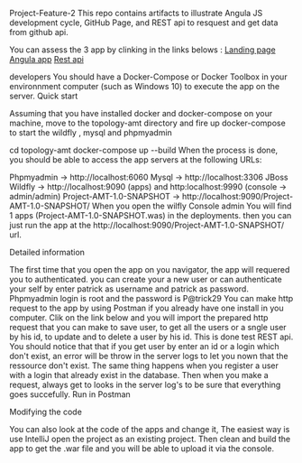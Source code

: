 Project-Feature-2
This repo contains artifacts to illustrate Angula JS development cycle, GitHub Page, and REST api to resquest and get data from github api.

You can assess the 3 app by clinking in the links belows : 
[Landing page](https://patrickhub.github.io/Project-Feature-2/)
[Angula app](https://arcane-hamlet-81712.herokuapp.com/)
[Rest api](https://blooming-earth-98873.herokuapp.com/api/repos)

developers You should have a Docker-Compose or Docker Toolbox in your environnment computer (such as Windows 10) to execute the app on the server.
Quick start

Assuming that you have installed docker and docker-compose on your machine, move to the topology-amt directory and fire up docker-compose to start the wildfly , mysql and phpmyadmin

cd topology-amt
docker-compose up --build
When the process is done, you should be able to access the app servers at the following URLs:

Phpmyadmin -> http://localhost:6060 
Mysql -> http://localhost:3306
JBoss Wildfly -> http://localhost:9090 (apps) and http:localhost:9990 (console -> admin/admin)
Project-AMT-1.0-SNAPSHOT -> http://localhost:9090/Project-AMT-1.0-SNAPSHOT/
When you open the wilfly Console admin You will find 1 apps (Project-AMT-1.0-SNAPSHOT.was) in the deployments. then you can just run the app at the http://localhost:9090/Project-AMT-1.0-SNAPSHOT/ url.

Detailed information

The first time that you open the app on you navigator, the app will requered you to authenticated. you can create your a new user or can authenticate your self by enter patrick as username and patrick as password.
Phpmyadmin login is root and the password is P@trick29
You can make http request to the app by using Postman if you already have one install in you computer. Clik on the link below and you will import the prepared http request that you can make to save user, to get all the users or a sngle user by his id, to update and to delete a user by his id. This is done test REST api. You should notice that that if you get user by enter an id or a login which don't exist, an error will be throw in the server logs to let you nown that the ressource don't exist. The same thing happens when you register a user with a login that already exist in the database. Then when you make a request, always get to looks in the server log's to be sure that everything goes succefully.  Run in Postman

Modifying the code

You can also look at the code of the apps and change it, The easiest way is use IntelliJ open the project as an existing project. Then clean and build the app to get the .war file and you will be able to upload it via the console.



